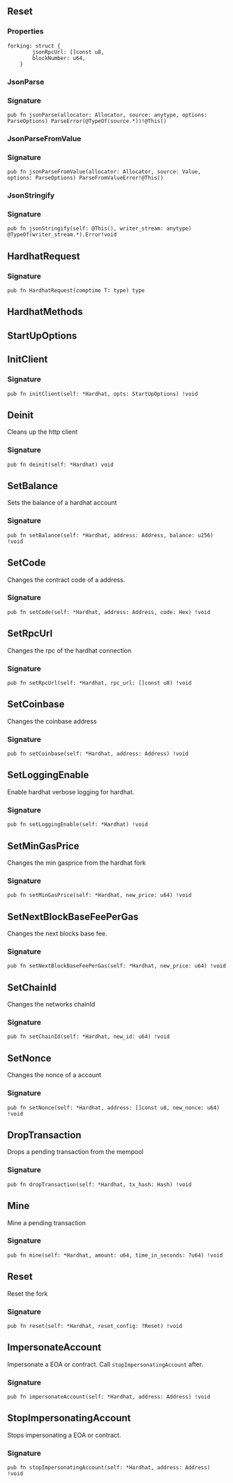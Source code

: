 ## Reset

### Properties

```zig
forking: struct {
        jsonRpcUrl: []const u8,
        blockNumber: u64,
    }
```

### JsonParse
### Signature

```zig
pub fn jsonParse(allocator: Allocator, source: anytype, options: ParseOptions) ParseError(@TypeOf(source.*))!@This()
```

### JsonParseFromValue
### Signature

```zig
pub fn jsonParseFromValue(allocator: Allocator, source: Value, options: ParseOptions) ParseFromValueError!@This()
```

### JsonStringify
### Signature

```zig
pub fn jsonStringify(self: @This(), writer_stream: anytype) @TypeOf(writer_stream.*).Error!void
```

## HardhatRequest
### Signature

```zig
pub fn HardhatRequest(comptime T: type) type
```

## HardhatMethods

## StartUpOptions

## InitClient
### Signature

```zig
pub fn initClient(self: *Hardhat, opts: StartUpOptions) !void
```

## Deinit
Cleans up the http client

### Signature

```zig
pub fn deinit(self: *Hardhat) void
```

## SetBalance
Sets the balance of a hardhat account

### Signature

```zig
pub fn setBalance(self: *Hardhat, address: Address, balance: u256) !void
```

## SetCode
Changes the contract code of a address.

### Signature

```zig
pub fn setCode(self: *Hardhat, address: Address, code: Hex) !void
```

## SetRpcUrl
Changes the rpc of the hardhat connection

### Signature

```zig
pub fn setRpcUrl(self: *Hardhat, rpc_url: []const u8) !void
```

## SetCoinbase
Changes the coinbase address

### Signature

```zig
pub fn setCoinbase(self: *Hardhat, address: Address) !void
```

## SetLoggingEnable
Enable hardhat verbose logging for hardhat.

### Signature

```zig
pub fn setLoggingEnable(self: *Hardhat) !void
```

## SetMinGasPrice
Changes the min gasprice from the hardhat fork

### Signature

```zig
pub fn setMinGasPrice(self: *Hardhat, new_price: u64) !void
```

## SetNextBlockBaseFeePerGas
Changes the next blocks base fee.

### Signature

```zig
pub fn setNextBlockBaseFeePerGas(self: *Hardhat, new_price: u64) !void
```

## SetChainId
Changes the networks chainId

### Signature

```zig
pub fn setChainId(self: *Hardhat, new_id: u64) !void
```

## SetNonce
Changes the nonce of a account

### Signature

```zig
pub fn setNonce(self: *Hardhat, address: []const u8, new_nonce: u64) !void
```

## DropTransaction
Drops a pending transaction from the mempool

### Signature

```zig
pub fn dropTransaction(self: *Hardhat, tx_hash: Hash) !void
```

## Mine
Mine a pending transaction

### Signature

```zig
pub fn mine(self: *Hardhat, amount: u64, time_in_seconds: ?u64) !void
```

## Reset
Reset the fork

### Signature

```zig
pub fn reset(self: *Hardhat, reset_config: ?Reset) !void
```

## ImpersonateAccount
Impersonate a EOA or contract. Call `stopImpersonatingAccount` after.

### Signature

```zig
pub fn impersonateAccount(self: *Hardhat, address: Address) !void
```

## StopImpersonatingAccount
Stops impersonating a EOA or contract.

### Signature

```zig
pub fn stopImpersonatingAccount(self: *Hardhat, address: Address) !void
```

